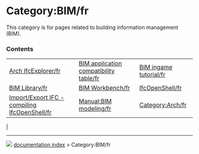# Category:BIM/fr
This category is for pages related to building information management (BIM).

### Contents

|     |     |     |
| --- | --- | --- |
| [Arch IfcExplorer/fr](Arch_IfcExplorer/fr.md) | [BIM application compatibility table/fr](BIM_application_compatibility_table/fr.md) | [BIM ingame tutorial/fr](BIM_ingame_tutorial/fr.md) |
| [BIM Library/fr](BIM_Library/fr.md) | [BIM Workbench/fr](BIM_Workbench/fr.md) | [IfcOpenShell/fr](IfcOpenShell/fr.md) |
| [Import/Export IFC - compiling IfcOpenShell/fr](Import/Export_IFC_-_compiling_IfcOpenShell/fr.md) | [Manual:BIM modeling/fr](Manual_BIM_modeling/fr.md) | [Category:Arch/fr](Category_Arch/fr.md) |
|



---
![](images/Button_right.svg) [documentation index](../README.md) > Category:BIM/fr
